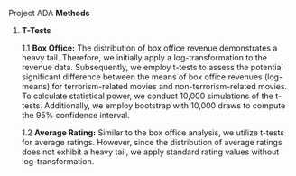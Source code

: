 Project ADA
**Methods**

1. **T-Tests**

   1.1 **Box Office:**
   The distribution of box office revenue demonstrates a heavy tail. Therefore, we initially apply a log-transformation to the revenue data. Subsequently, we employ t-tests to assess the potential significant difference between the means of box office revenues (log-means) for terrorism-related movies and non-terrorism-related movies. To calculate statistical power, we conduct 10,000 simulations of the t-tests. Additionally, we employ bootstrap with 10,000 draws to compute the 95% confidence interval.

   1.2 **Average Rating:**
   Similar to the box office analysis, we utilize t-tests for average ratings. However, since the distribution of average ratings does not exhibit a heavy tail, we apply standard rating values without log-transformation.